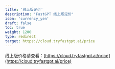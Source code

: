 ```yaml
---
title: '线上版定价'
description: 'FastGPT 线上版定价'
icon: 'currency_yen'
draft: false
toc: true
weight: 1200
type: redirect
target: https://cloud.tryfastgpt.ai/price
---
```


线上版价格请查看：[https://cloud.tryfastgpt.ai/price](https://cloud.tryfastgpt.ai/price)